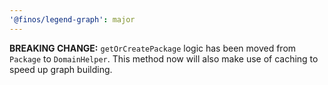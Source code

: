 ```yaml
---
'@finos/legend-graph': major
---
```


**BREAKING CHANGE:** `getOrCreatePackage` logic has been moved from `Package` to `DomainHelper`. This method now will also make use of caching to speed up graph building.
